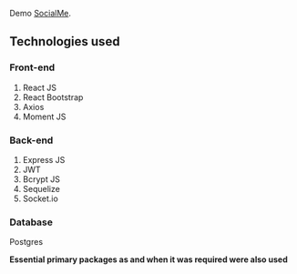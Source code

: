 Demo [SocialMe](https://socialme2020.herokuapp.com/).

## Technologies used

### Front-end

1. React JS
2. React Bootstrap
3. Axios
4. Moment JS


### Back-end

1. Express JS
2. JWT
3. Bcrypt JS
4. Sequelize
4. Socket.io

### Database

Postgres

**Essential primary packages as and when it was required were also used**